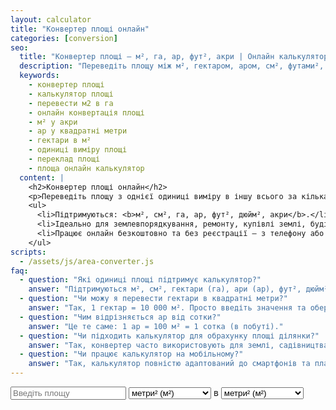 ```yaml
---
layout: calculator
title: "Конвертер площі онлайн"
categories: [conversion]
seo:
  title: "Конвертер площі — м², га, ар, фут², акри | Онлайн калькулятор"
  description: "Переведіть площу між м², гектаром, аром, см², футами², дюймами² та акрами. Зручно для будівництва, земельних ділянок, ремонтів, навчання та побуту."
  keywords:
    - конвертер площі
    - калькулятор площі
    - перевести м2 в га
    - онлайн конвертація площі
    - м² у акри
    - ар у квадратні метри
    - гектари в м²
    - одиниці виміру площі
    - переклад площі
    - площа онлайн калькулятор
  content: |
    <h2>Конвертер площі онлайн</h2>
    <p>Переведіть площу з однієї одиниці виміру в іншу всього за кілька секунд. Просто введіть значення, оберіть одиниці — і отримаєте результат автоматично.</p>
    <ul>
      <li>Підтримуються: <b>м², см², га, ар, фут², дюйм², акри</b>.</li>
      <li>Ідеально для землевпорядкування, ремонту, купівлі землі, будівництва або навчання.</li>
      <li>Працює онлайн безкоштовно та без реєстрації — з телефону або комп’ютера.</li>
    </ul>
scripts:
  - /assets/js/area-converter.js
faq:
  - question: "Які одиниці площі підтримує калькулятор?"
    answer: "Підтримуються м², см², гектари (га), ари (ар), фут², дюйм² та акри."
  - question: "Чи можу я перевести гектари в квадратні метри?"
    answer: "Так, 1 гектар = 10 000 м². Просто введіть значення та оберіть відповідні одиниці."
  - question: "Чим відрізняється ар від сотки?"
    answer: "Це те саме: 1 ар = 100 м² = 1 сотка (в побуті)."
  - question: "Чи підходить калькулятор для обрахунку площі ділянки?"
    answer: "Так, конвертер часто використовують для землі, садівництва, будівництва, архітектури."
  - question: "Чи працює калькулятор на мобільному?"
    answer: "Так, калькулятор повністю адаптований до смартфонів та планшетів."
---
```


<form id="area-converter-form" class="converter-form">
  <input type="number" id="area-input" placeholder="Введіть площу" required>
  <select id="area-from">
    <option value="m2" selected>метри² (м²)</option>
    <option value="cm2">сантиметри² (см²)</option>
    <option value="ha">гектари (га)</option>
    <option value="a">ари (ар)</option>
    <option value="ft2">фути² (ft²)</option>
    <option value="in2">дюйми² (in²)</option>
    <option value="ac">акри</option>
  </select>
  <span>в</span>
  <select id="area-to">
    <option value="m2">метри² (м²)</option>
    <option value="cm2">сантиметри² (см²)</option>
    <option value="ha">гектари (га)</option>
    <option value="a">ари (ар)</option>
    <option value="ft2">фути² (ft²)</option>
    <option value="in2">дюйми² (in²)</option>
    <option value="ac">акри</option>
  </select>
  <div id="area-result" class="result"></div>
</form>
